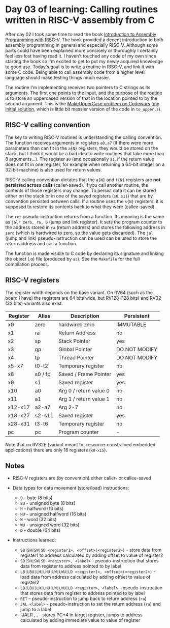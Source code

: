 # Day 03 of learning: Calling routines written in RISC-V assembly from C

After day 02 I took some time to read the book [Introduction to Assembly Programming with RISC-V](https://riscv-programming.org/book.html). The book provided a decent introduction to both assembly programming in general and especially RISC-V. Although some parts could have been explained more concisely or thoroughly I certainly feel less lost having read it. I haven't touched any code of my own since starting the book so I'm excited to get to put my newly acquired knowledge to good use. Today's goal is to write a routine in RISC-V, and link it with some C code. Being able to call assembly code from a higher level language should make testing things much easier.

The routine I'm implementing receives two pointers to C strings as its arguments. The first one points to the input, and the purpose of the routine is to store an uppercased version of that in the location pointed to by the second argument. This is the [MakeUpperCase problem on Codewars](https://www.codewars.com/kata/57a0556c7cb1f31ab3000ad7/riscv) ([my initial solution](https://www.codewars.com/kata/reviews/630197d9e3b9860001ae7f76/groups/64a8bb0c75915a000123ccff), which is little bit messier version of the code in `to_upper.s`).


## RISC-V calling convention

The key to writing RISC-V routines is understanding the calling convention. The function receives arguments in registers `a0`..`a7` (if there were more parameters than can fit in the `a{N}` registers, they would be stored on the stack, but I think it would be a bad idea to write routines that take more than 8 arguments...). The register `a0` (and occasionally `a1`, if the return value does not fit in one register, for example when returning a 64-bit integer on a 32-bit machine) is also used for return values.

RISC-V calling convention dictates that the `a{N}` and `t{N}` registers are **not persisted across calls** (caller-saved). If you call another routine, the contents of those registers may change. To persist data it can be stored either on the stack or in one of the saved registers (`s0`..`s11`) that are by convention persisted between calls. If a routine uses the `s{N}` registers, it is supposed to restore its contents back to what they were (callee-saved).

The `ret` pseudo-instruction returns from a function. Its meaning is the same as `jalr zero, ra, 0` (jump and link register). It sets the program counter to the address stored in `ra` (return address) and stores the following address in `zero` (which is hardwired to zero, so the value gets discarded). The `jal` (jump and link) pseudo-instruction can be used can be used to store the return address and call a function.

The function is made visible to C code by declaring its signature and linking the object (.o) file (produced by `as`). See the `Makefile` for the full compilation process.


## RISC-V registers

The register width depends on the base variant. On RV64 (such as the board I have) the registers are 64 bits wide, but RV128 (128 bits) and RV32 (32 bits) variants also exist.

| Register | Alias   | Description            | Persistent    |
|----------|---------|------------------------|---------------|
| x0       | zero    | hardwired zero         | IMMUTABLE     |
| x1       | ra      | Return Address         | no            |
| x2       | sp      | Stack Pointer          | yes           |
| x3       | gp      | Global Pointer         | DO NOT MODIFY |
| x4       | tp      | Thread Pointer         | DO NOT MODIFY |
| x5-x7    | t0-t2   | Temporary register     | no            |
| x8       | s0 / fp | Saved / Frame Pointer  | yes           |
| x9       | s1      | Saved register         | yes           |
| x10      | a0      | Arg 0 / return value 0 | no            |
| x11      | a1      | Arg 1 / return value 1 | no            |
| x12-x17  | a2-a7   | Arg 2-7                | no            |
| x18-x27  | s2-s11  | Saved register         | yes           |
| x28-x31  | t3-t6   | Temporary register     | no            |
| pc       | pc      | Program counter        | -             |

Note that on RV32E (variant meant for resource-constrained embedded applications) there are only 16 registers (`x0`-`x15`).


## Notes

* RISC-V registers are (by convention) either caller- or callee-saved

* Data types for data movement (store/load) instructions:
    * `B` - byte (8 bits)
    * `BU` - unsigned byte (8 bits)
    * `H` - halfword (16 bits)
    * `HU` - unsigned halfword (16 bits)
    * `W` - word (32 bits)
    * `WU` - unsigned word (32 bits)
    * `D` - double (64 bits)

* Instructions learned:
    * `SB|SH|SW|SD <register1>, <offset>(<register2>)` - store data from register1 to address calculated by adding offset to value of register2
    * `SB|SH|SW|SD <register>, <label>` - pseudo-instruction that stores data from register to address pointed to by label
    * `LB|LBU|LH|LHU|LW|LWU|LD <register1>, <offset>(<register2>)` - load data from address calculated by adding offset to value of register2
    * `LB|LBU|LH|LHU|LW|LWU|LD <register>, <label>` - pseudo-instruction that stores data from register to address pointed to by label
    * `RET` – pseudo-instruction to jump back to return address (`ra`)
    * `JAL <label>` - pseudo-instruction to set the return address (`ra`) and jump to a label
    * `JALR <target register>, <register>, <immediate value> - stores PC+4 in target register, jumps to address calculated by adding immediate value to value of register
